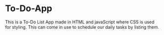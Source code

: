 # To-Do-App
This is a To-Do List App made in HTML and javaScript where CSS is used for styling. This can come in use to schedule our daily tasks by listing them.
